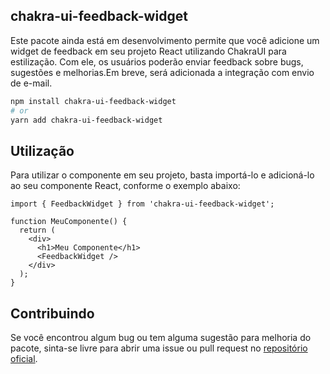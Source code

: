 ## chakra-ui-feedback-widget 

Este pacote ainda está em desenvolvimento permite que você adicione um widget de feedback em seu projeto React utilizando ChakraUI para estilização. Com ele, os usuários poderão enviar feedback sobre bugs, sugestões e melhorias.Em breve, será adicionada a integração com envio de e-mail.

```bash
npm install chakra-ui-feedback-widget
# or
yarn add chakra-ui-feedback-widget
```

## Utilização

Para utilizar o componente em seu projeto, basta importá-lo e adicioná-lo ao seu componente React, conforme o exemplo abaixo:

```tsx
import { FeedbackWidget } from 'chakra-ui-feedback-widget';

function MeuComponente() {
  return (
    <div>
      <h1>Meu Componente</h1>
      <FeedbackWidget />
    </div>
  );
}
```

## Contribuindo

Se você encontrou algum bug ou tem alguma sugestão para melhoria do pacote, sinta-se livre para abrir uma issue ou pull request no [repositório oficial](https://github.com/Saciloto/chakra-ui-feedback-widget).
